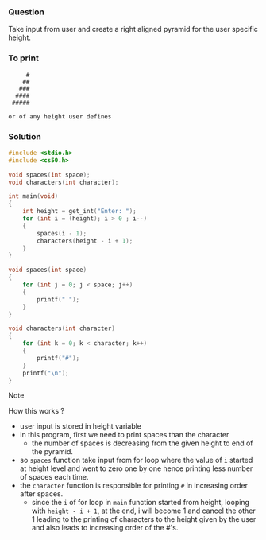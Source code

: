 ### Question

Take input from user and create a right aligned pyramid for the user specific height.

### To print

```
     #
    ##
   ###
  ####
 #####

or of any height user defines
```

### Solution

```c
#include <stdio.h>
#include <cs50.h>

void spaces(int space);
void characters(int character);

int main(void)
{
    int height = get_int("Enter: ");
    for (int i = (height); i > 0 ; i--)
    {
        spaces(i - 1);
        characters(height - i + 1);
    }
}

void spaces(int space)
{
    for (int j = 0; j < space; j++)
    {
        printf(" ");
    }
}

void characters(int character)
{
    for (int k = 0; k < character; k++)
    {
        printf("#");
    }
    printf("\n");
}
```

> [!NOTE]
> How this works ?

- user input is stored in height variable
- in this program, first we need to print spaces than the character
  - the number of spaces is decreasing from the given height to end of the pyramid.
- so `spaces` function take input from for loop where the value of `i` started at height level and went to zero one by one hence printing less number of spaces each time.
- the `character` function is responsible for printing `#` in increasing order after spaces.
  - since the `i` of for loop in `main` function started from height, looping with `height - i + 1`, at the end, i will become 1 and cancel the other 1 leading to the printing of characters to the height given by the user and also leads to increasing order of the #'s.
